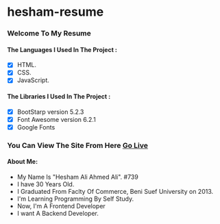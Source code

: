 # hesham-resume
### Welcome To My Resume
#### The Languages I Used In The Project :
- [x] HTML.
- [x] CSS.
- [x] JavaScript.
#### The Libraries I Used In The Project :
- [x] BootStarp version 5.2.3
- [x] Font Awesome version 6.2.1
- [x] Google Fonts
### You Can View The Site From Here [Go Live](https://heshamali.github.io/hesham-resume/)
#### About Me:
- My Name Is "Hesham Ali Ahmed Ali". #739
- I have 30 Years Old.
- I Graduated From Faclty Of Commerce, Beni Suef University on 2013.
- I'm Learning Programming By Self Study.
- Now, I'm A Frontend Developer
- I want A Backend Developer.
